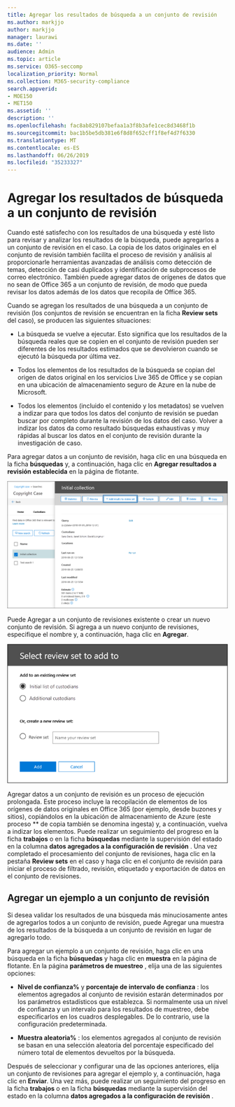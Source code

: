 ```yaml
---
title: Agregar los resultados de búsqueda a un conjunto de revisión
ms.author: markjjo
author: markjjo
manager: laurawi
ms.date: ''
audience: Admin
ms.topic: article
ms.service: O365-seccomp
localization_priority: Normal
ms.collection: M365-security-compliance
search.appverid:
- MOE150
- MET150
ms.assetid: ''
description: ''
ms.openlocfilehash: fac8ab829107befaa1a3f8b3afe1cec8d3468f1b
ms.sourcegitcommit: bac1b5be5db381e6f8d8f652cff1f8ef4d7f6330
ms.translationtype: MT
ms.contentlocale: es-ES
ms.lasthandoff: 06/26/2019
ms.locfileid: "35233327"
---
```

# <a name="add-search-results-to-a-review-set"></a>Agregar los resultados de búsqueda a un conjunto de revisión

Cuando esté satisfecho con los resultados de una búsqueda y esté listo para revisar y analizar los resultados de la búsqueda, puede agregarlos a un conjunto de revisión en el caso. La copia de los datos originales en el conjunto de revisión también facilita el proceso de revisión y análisis al proporcionarle herramientas avanzadas de análisis como detección de temas, detección de casi duplicados y identificación de subprocesos de correo electrónico. También puede agregar datos de orígenes de datos que no sean de Office 365 a un conjunto de revisión, de modo que pueda revisar los datos además de los datos que recopila de Office 365.

Cuando se agregan los resultados de una búsqueda a un conjunto de revisión (los conjuntos de revisión se encuentran en la ficha **Review sets** del caso), se producen las siguientes situaciones:

- La búsqueda se vuelve a ejecutar. Esto significa que los resultados de la búsqueda reales que se copien en el conjunto de revisión pueden ser diferentes de los resultados estimados que se devolvieron cuando se ejecutó la búsqueda por última vez.

- Todos los elementos de los resultados de la búsqueda se copian del origen de datos original en los servicios Live 365 de Office y se copian en una ubicación de almacenamiento seguro de Azure en la nube de Microsoft.

- Todos los elementos (incluido el contenido y los metadatos) se vuelven a indizar para que todos los datos del conjunto de revisión se puedan buscar por completo durante la revisión de los datos del caso. Volver a indizar los datos da como resultado búsquedas exhaustivas y muy rápidas al buscar los datos en el conjunto de revisión durante la investigación de caso.

Para agregar datos a un conjunto de revisión, haga clic en una búsqueda en la ficha **búsquedas** y, a continuación, haga clic en **Agregar resultados a revisión establecida** en la página de flotante.

![Adición de datos a un conjunto de revisión](../media/c1b4fc00-7a15-4587-b9b0-ce594bb02e4d.png)

Puede Agregar a un conjunto de revisiones existente o crear un nuevo conjunto de revisión.  Si agrega a un nuevo conjunto de revisiones, especifique el nombre y, a continuación, haga clic en **Agregar**.

![Seleccionar un conjunto de revisión](../media/e8c6ab51-da8d-4c39-9b21-26bfdf453fb9.png)

Agregar datos a un conjunto de revisión es un proceso de ejecución prolongada. Este proceso incluye la recopilación de elementos de los orígenes de datos originales en Office 365 (por ejemplo, desde buzones y sitios), copiándolos en la ubicación de almacenamiento de Azure (este proceso ** de copia también se denomina ingesta) y, a continuación, vuelva a indizar los elementos. Puede realizar un seguimiento del progreso en la ficha **trabajos** o en la ficha **búsquedas** mediante la supervisión del estado en la columna **datos agregados a la configuración de revisión** . Una vez completado el procesamiento del conjunto de revisiones, haga clic en la pestaña **Review sets** en el caso y haga clic en el conjunto de revisión para iniciar el proceso de filtrado, revisión, etiquetado y exportación de datos en el conjunto de revisiones.

## <a name="add-a-sample-to-a-review-set"></a>Agregar un ejemplo a un conjunto de revisión

Si desea validar los resultados de una búsqueda más minuciosamente antes de agregarlos todos a un conjunto de revisión, puede Agregar una muestra de los resultados de la búsqueda a un conjunto de revisión en lugar de agregarlo todo.

Para agregar un ejemplo a un conjunto de revisión, haga clic en una búsqueda en la ficha **búsquedas** y haga clic en **muestra** en la página de flotante. En la página **parámetros de muestreo** , elija una de las siguientes opciones:

- **Nivel de confianza%** y **porcentaje de intervalo de confianza** : los elementos agregados al conjunto de revisión estarán determinados por los parámetros estadísticos que establezca. Si normalmente usa un nivel de confianza y un intervalo para los resultados de muestreo, debe especificarlos en los cuadros desplegables. De lo contrario, use la configuración predeterminada.

- **Muestra aleatoria%** : los elementos agregados al conjunto de revisión se basan en una selección aleatoria del porcentaje especificado del número total de elementos devueltos por la búsqueda.

Después de seleccionar y configurar una de las opciones anteriores, elija un conjunto de revisiones para agregar el ejemplo y, a continuación, haga clic en **Enviar**. Una vez más, puede realizar un seguimiento del progreso en la ficha **trabajos** o en la ficha **búsquedas** mediante la supervisión del estado en la columna **datos agregados a la configuración de revisión** .